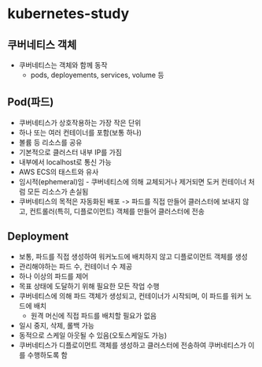# kubernetes-study

## 쿠버네티스 객체

- 쿠버네티스는 객체와 함께 동작
  - pods, deployements, services, volume 등

## Pod(파드)

- 쿠버네티스가 상호작용하는 가장 작은 단위
- 하나 또는 여러 컨테이너를 포함(보통 하나)
- 볼륨 등 리소스를 공유
- 기본적으로 클러스터 내부 IP를 가짐
- 내부에서 localhost로 통신 가능
- AWS ECS의 태스트와 유사
- 임시적(ephemeral)임 - 쿠버네티스에 의해 교체되거나 제거되면 도커 컨테이너 처럼 모든 리소스가 손실됨
- 쿠버네티스의 목적은 자동화된 배포 -> 파드를 직접 만들어 클러스터에 보내지 않고, 컨트롤러(특히, 디플로이먼트) 객체를 만들어 클러스터에 전송

## Deployment

- 보통, 파드를 직접 생성하여 워커노드에 배치하지 않고 디플로이먼트 객체를 생성
- 관리해야하는 파드 수, 컨테이너 수 제공
- 하나 이상의 파드를 제어
- 목표 상태에 도달하기 위해 필요한 모든 작업 수행
- 쿠버네티스에 의해 파드 객체가 생성되고, 컨테이너가 시작되며, 이 파드를 워커 노드에 배치
  - 원격 머신에 직접 파드를 배치할 필요가 없음
- 일시 중지, 삭제, 롤백 가능
- 동적으로 스케일 아웃될 수 있음(오토스케일도 가능)
- 쿠버네티스가 디플로이먼트 객체를 생성하고 클러스터에 전송하여 쿠버네티스가 이를 수행하도록 함